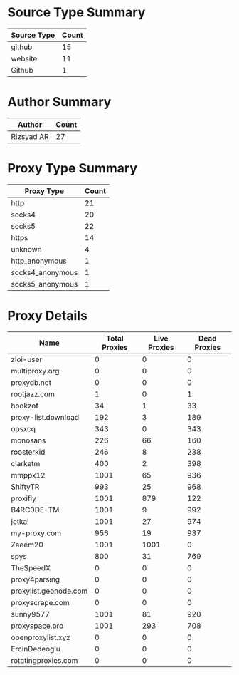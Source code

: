 # Source Type Summary

| Source Type | Count |
|-------------|-------|
| github | 15 |
| website | 11 |
| Github | 1 |


# Author Summary

| Author | Count |
|--------|-------|
| Rizsyad AR | 27 |


# Proxy Type Summary

| Proxy Type | Count |
|------------|-------|
| http | 21 |
| socks4 | 20 |
| socks5 | 22 |
| https | 14 |
| unknown | 4 |
| http_anonymous | 1 |
| socks4_anonymous | 1 |
| socks5_anonymous | 1 |


# Proxy Details

| Name | Total Proxies | Live Proxies | Dead Proxies |
|------|---------------|--------------|---------------|
| zloi-user | 0 | 0 | 0 |
| multiproxy.org | 0 | 0 | 0 |
| proxydb.net | 0 | 0 | 0 |
| rootjazz.com | 1 | 0 | 1 |
| hookzof | 34 | 1 | 33 |
| proxy-list.download | 192 | 3 | 189 |
| opsxcq | 343 | 0 | 343 |
| monosans | 226 | 66 | 160 |
| roosterkid | 246 | 8 | 238 |
| clarketm | 400 | 2 | 398 |
| mmppx12 | 1001 | 65 | 936 |
| ShiftyTR | 993 | 25 | 968 |
| proxifly | 1001 | 879 | 122 |
| B4RC0DE-TM | 1001 | 9 | 992 |
| jetkai | 1001 | 27 | 974 |
| my-proxy.com | 956 | 19 | 937 |
| Zaeem20 | 1001 | 1001 | 0 |
| spys | 800 | 31 | 769 |
| TheSpeedX | 0 | 0 | 0 |
| proxy4parsing | 0 | 0 | 0 |
| proxylist.geonode.com | 0 | 0 | 0 |
| proxyscrape.com | 0 | 0 | 0 |
| sunny9577 | 1001 | 81 | 920 |
| proxyspace.pro | 1001 | 293 | 708 |
| openproxylist.xyz | 0 | 0 | 0 |
| ErcinDedeoglu | 0 | 0 | 0 |
| rotatingproxies.com | 0 | 0 | 0 |
